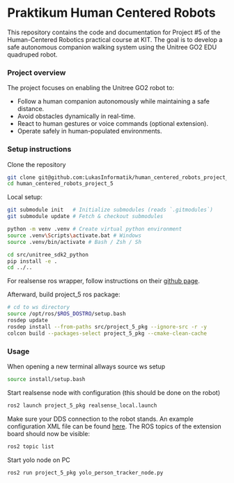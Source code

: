 # Praktikum Human Centered Robots

This repository contains the code and documentation for Project #5 of the Human-Centered Robotics practical course at KIT. The goal is to develop a safe autonomous companion walking system using the Unitree GO2 EDU quadruped robot.

### Project overview

The project focuses on enabling the Unitree GO2 robot to:

- Follow a human companion autonomously while maintaining a safe distance.
- Avoid obstacles dynamically in real-time.
- React to human gestures or voice commands (optional extension).
- Operate safely in human-populated environments.

### Setup instructions

Clone the repository
```bash
git clone git@github.com:LukasInformatik/human_centered_robots_project_5.git
cd human_centered_robots_project_5
```

Local setup:
```bash
git submodule init   # Initialize submodules (reads `.gitmodules`)
git submodule update # Fetch & checkout submodules

python -m venv .venv # Create virtual python environment
source .venv\Scripts\activate.bat # Windows
source .venv/bin/activate # Bash / Zsh / Sh

cd src/unitree_sdk2_python
pip install -e .
cd ../..
```

For realsense ros wrapper, follow instructions on their [github page](https://github.com/IntelRealSense/realsense-ros).

Afterward, build project_5 ros package:
```bash
# cd to ws directory
source /opt/ros/$ROS_DOSTRO/setup.bash
rosdep update 
rosdep install --from-paths src/project_5_pkg --ignore-src -r -y
colcon build --packages-select project_5_pkg --cmake-clean-cache
```

### Usage

When opening a new terminal allways source ws setup
```bash
source install/setup.bash
```

Start realsense node with configuration (this should be done on the robot)
```bash
ros2 launch project_5_pkg realsense_local.launch
```

Make sure your DDS connection to the robot stands. An example configuration XML file can be found [here](cyclonedds.xml).
The ROS topics of the extension board should now be visible:
```bash
ros2 topic list
```

Start yolo node on PC
```bash
ros2 run project_5_pkg yolo_person_tracker_node.py
```